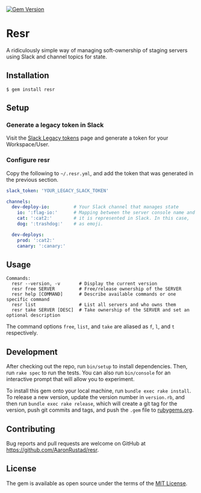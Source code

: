 [![Gem Version](https://badge.fury.io/rb/resr.svg)](https://badge.fury.io/rb/resr)

# Resr

A ridiculously simple way of managing soft-ownership of staging servers using Slack and channel topics for state.

## Installation

    $ gem install resr

## Setup

### Generate a legacy token in Slack

Visit the [Slack Legacy tokens](https://api.slack.com/custom-integrations/legacy-tokens) page and generate a token for your Workspace/User.

### Configure resr

Copy the following to `~/.resr.yml`, and add the token that was generated in the previous section.

```yml
slack_token: 'YOUR_LEGACY_SLACK_TOKEN'

channels:
  dev-deploy-io:         # Your Slack channel that manages state
    io: ':flag-io:'      # Mapping between the server console name and how
    cat: ':cat2:'        # it is represented in Slack. In this case,
    dog: ':trashdog:'    # as emoji.

  dev-deploys:
    prod: ':cat2:'
    canary: ':canary:'
```

## Usage

    Commands:
      resr --version, -v       # Display the current version
      resr free SERVER         # Free/release ownership of the SERVER
      resr help [COMMAND]      # Describe available commands or one specific command
      resr list                # List all servers and who owns them
      resr take SERVER [DESC]  # Take ownership of the SERVER and set an optional description

The command options `free`, `list`, and `take` are aliased as `f`, `l`, and `t` respectively.

## Development

After checking out the repo, run `bin/setup` to install dependencies. Then, run `rake spec` to run the tests. You can also run `bin/console` for an interactive prompt that will allow you to experiment.

To install this gem onto your local machine, run `bundle exec rake install`. To release a new version, update the version number in `version.rb`, and then run `bundle exec rake release`, which will create a git tag for the version, push git commits and tags, and push the `.gem` file to [rubygems.org](https://rubygems.org).

## Contributing

Bug reports and pull requests are welcome on GitHub at https://github.com/AaronRustad/resr.

## License

The gem is available as open source under the terms of the [MIT License](http://opensource.org/licenses/MIT).
